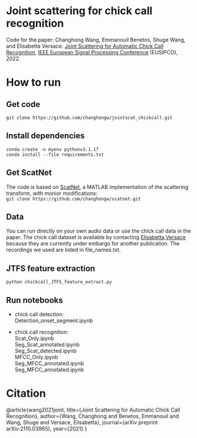 # Joint scattering for chick call recognition

Code for the paper: Changhong Wang, Emmanouil Benetos, Shuge Wang, and Elisabetta Versace. [Joint Scattering for Automatic Chick Call Recognition](https://arxiv.org/abs/2110.03965), [IEEE European Signal Processing Conference](https://2022.eusipco.org/) (EUSIPCO), 2022.

# How to run
## Get code
`git clone https://github.com/changhongw/jointscat_chickcall.git`

## Install dependencies
`conda create -n myenv python=3.1.17`<br>
`conda install --file requirements.txt`

## Get ScatNet
The code is based on [ScatNet](https://www.di.ens.fr/data/software/scatnet/), a MATLAB implementation of the scattering transform, with monior modifications: <br>
`git clone https://github.com/changhongw/scatnet.git`

## Data
You can run directly on your own audio data or use the chick call data in the paper. The chick call dataset is available by contacting [Elisabetta Versace](https://www.preparedmindslab.org/people/elisabetta-versace) because they are currently under embargo for another publication. The recordings we used are listed in file_names.txt.  

## JTFS feature extraction
`python chickcall_JTFS_feature_extract.py`

## Run notebooks
- chick call detection: <br>
Detection_onset_segment.ipynb

- chick call recognition:  <br>
Scat_Only.ipynb <br>
Seg_Scat_annotated.ipynb <br>
Seg_Scat_detected.ipynb <br>
MFCC_Only.ipynb <br>
Seg_MFCC_annotated.ipynb <br>
Seg_MFCC_annotated.ipynb <br>

# Citation
@article{wang2021joint,
  title={Joint Scattering for Automatic Chick Call Recognition},
  author={Wang, Changhong and Benetos, Emmanouil and Wang, Shuge and Versace, Elisabetta},
  journal={arXiv preprint arXiv:2110.03965},
  year={2021}
}
